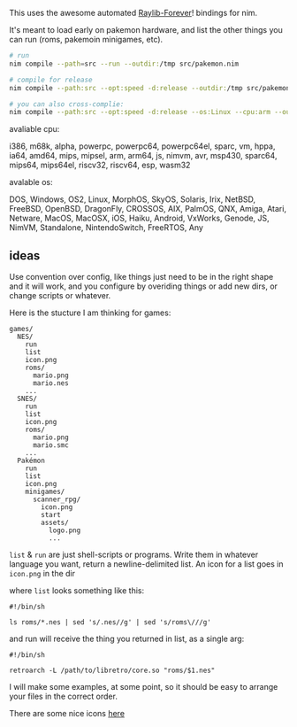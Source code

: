 This uses the awesome automated [Raylib-Forever](https://github.com/Guevara-chan/Raylib-Forever)! bindings for nim.

It's meant to load early on pakemon hardware, and list the other things you can run (roms, pakemoin minigames, etc).


```sh
# run
nim compile --path=src --run --outdir:/tmp src/pakemon.nim

# compile for release
nim compile --path:src --opt:speed -d:release --outdir:/tmp src/pakemon.nim

# you can also cross-complie:
nim compile --path:src --opt:speed -d:release --os:Linux --cpu:arm --outdir:/tmp src/pakemon.nim
```

avaliable cpu:

i386, m68k, alpha, powerpc, powerpc64, powerpc64el, sparc, vm, hppa, ia64, amd64, mips, mipsel, arm, arm64, js, nimvm, avr, msp430, sparc64, mips64, mips64el, riscv32, riscv64, esp, wasm32

avalable os:

DOS, Windows, OS2, Linux, MorphOS, SkyOS, Solaris, Irix, NetBSD, FreeBSD, OpenBSD, DragonFly, CROSSOS, AIX, PalmOS, QNX, Amiga, Atari, Netware, MacOS, MacOSX, iOS, Haiku, Android, VxWorks, Genode, JS, NimVM, Standalone, NintendoSwitch, FreeRTOS, Any


## ideas

Use convention over config, like things just need to be in the right shape and it will work, and you configure by overiding things or add new dirs, or change scripts or whatever.

Here is the stucture I am thinking for games:

```
games/
  NES/
    run
    list
    icon.png
    roms/
      mario.png
      mario.nes
    ...
  SNES/
    run
    list
    icon.png
    roms/
      mario.png
      mario.smc
    ...
  Pakémon
    run
    list
    icon.png
    minigames/
      scanner_rpg/
        icon.png
        start
        assets/
          logo.png
          ...
````

`list` & `run` are just shell-scripts or programs. Write them in whatever language you want, return a newline-delimited list. An icon for a list goes in `icon.png` in the dir

where `list` looks something like this:

```
#!/bin/sh

ls roms/*.nes | sed 's/.nes//g' | sed 's/roms\///g'

```

and run will receive the thing you returned in list, as a single arg:

```
#!/bin/sh

retroarch -L /path/to/libretro/core.so "roms/$1.nes"
```

I will make some examples, at some point, so it should be easy to arrange your files in the correct order.


There are some nice icons [here](https://github.com/baxysquare/baxy-retroarch-themes/tree/master/bytheme/FlatUX/src/png/128)
